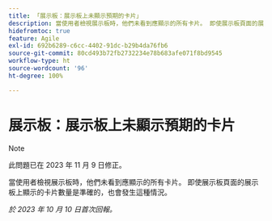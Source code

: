 ```yaml
---
title: 「展示板：展示板上未顯示預期的卡片」
description: 當使用者檢視展示板時，他們未看到應顯示的所有卡片。 即使展示板頁面的展示板上顯示的卡片數量是準確的，也會發生這種情況。
hidefromtoc: true
feature: Agile
exl-id: 692b6289-c6cc-4402-91dc-b29b4da76fb6
source-git-commit: 80cd493b72fb2732234e78b683afe071f8bd9545
workflow-type: ht
source-wordcount: '96'
ht-degree: 100%

---
```


# 展示板：展示板上未顯示預期的卡片

>[!NOTE]
>
>此問題已在 2023 年 11 月 9 日修正。

當使用者檢視展示板時，他們未看到應顯示的所有卡片。 即使展示板頁面的展示板上顯示的卡片數量是準確的，也會發生這種情況。

_於 2023 年 10 月 10 日首次回報。_
